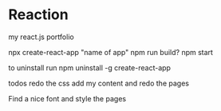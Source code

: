 # Reaction
my react.js portfolio 


npx create-react-app "name of app"
npm run build?
npm start 


to uninstall run
npm uninstall -g create-react-app

todos
redo the css
add my content and redo the pages

Find a nice font and style the pages
